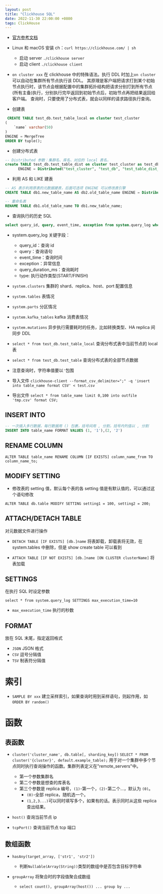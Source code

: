 ```yaml
---
layout: post
title: "Clickhouse SQL"
date: 2022-11-30 22:00:00 +0800
tags: ClickHouse
---
```


- [官方参考文档](https://clickhouse.com/docs/en/sql-reference)

- Linux 和 macOS 安装 ch：`curl https://clickhouse.com/ | sh`

  - 启动 server `./clickhouse server`
  - 启动 client `./clickhouse client`

- `on cluster xxx`
  在 clickhouse 中的特殊语法。执行 DDL 时加上`on cluster`可以自动在集群所有节点执行该 DDL。
  其原理是客户端把请求打到某个初始节点执行时，该节点会根据配置中的集群拓扑结构把请求分别打到所有节点(所有主备)执行，分别执行完毕返回到初始节点后，初始节点再把结果返回给客户端。
  查询时，只要使用了分布式表，就会以同样的请求路径执行查询。

- 创建表

```SQL
 CREATE TABLE test_db.test_table_local on cluster test_cluster
(
    `name` varchar(50)
)
ENGINE = MergeTree
ORDER BY tuple();
```

- 创建分布式表

```SQL
-- Distributed 参数：集群名、库名、对应的 local 表名，
create TABLE test_db.test_table_dist on cluster test_cluster as test_db.test_table_local
      ENGINE = Distributed("test_cluster", "test_db", "test_table_dist_local", rand());
```

- 利用 AS 和 LIKE 建表

```SQL
-- AS 表示利用原表的元数据建表，后面可选项 ENGINE 可以修改表引擎
CREATE TABLE db1.new_table_name AS db2.old_table_name ENGINE = Distributed("test_cluster", "test_db", "test_table_dist", rand());
```

```SQL
-- 重命名表
RENAME TABLE db1.old_table_name TO db1.new_table_name;
```

- 查询执行的历史 SQL

```SQL
select query_id, query, event_time, exception from system.query_log where query like '%test_table%' order by event_time desc limit 20;
```

- system.query_log 关键字段：

  - query_id：查询 id
  - query：查询语句
  - event_time：查询时间
  - exception：异常信息
  - query_duration_ms：查询耗时
  - type: 执行动作类型(START/FINISH)

- `system.clusters`
  集群的 shard、replica、host、port 配置信息

- `system.tables`
  表情况

- `system.parts`
  分区情况

- `system.kafka_tables`
  kafka 消费表情况

- `system.mutations`
  异步执行需要耗时的任务，比如转换类型、HA replica 间同步 DDL

- `select * from test_db.test_table_local`
  查询分布式表中当前节点的 local 表

- `select * from test_db.test_table`
  查询分布式表的全部节点数据

- 注意查询时，字符串值要以`'`包围

- 导入文件
  `clickhouse-client --format_csv_delimiter=";" -q 'insert into table_name format CSV' < test.csv`

- 导出文件
  `select * from table_name limit 0,100 into outfile 'tmp.csv' format CSV;`

## INSERT INTO

```SQL
-- 一次插入多行数据，每行数据用 () 包裹，括号间用 , 分割，括号内列值以 , 分割
INSERT INTO table_name FORMAT VALUES (1, '1'),(2, '2')
```

## RENAME COLUMN

`ALTER TABLE table_name RENAME COLUMN [IF EXISTS] column_name_from TO column_name_to;`

## MODIFY SETTING

- 修改表的 setting 值，默认每个表的各 setting 值是有默认值的，可以通过这个语句修改

`ALTER TABLE db.table MODIFY SETTING setting1 = 100, setting2 = 200;`

## ATTACH/DETACH TABLE

对元数据文件进行操作

- `DETACH TABLE [IF EXISTS] [db.]name`
  将表卸载，卸载表将无效，在 system.tables 中删除，但是 show create table 可以看到

- `ATTACH TABLE [IF NOT EXISTS] [db.]name [ON CLUSTER clusterName]`
  将表加载

## SETTINGS

在执行 SQL 时设定参数

`select * from system.query_log SETTINGS max_execution_time=10`

- `max_execution_time` 执行的秒数

## FORMAT

放在 SQL 末尾，指定返回格式

- `JSON`
  JSON 格式
- `CSV`
  逗号分隔值
- `TSV`
  制表符分隔值

# 索引

- `SAMPLE BY xxx`
  建立采样索引，如果查询时用到采样语句，则起作用，如`ORDER BY random()`

# 函数

## 表函数

- `cluster('cluster_name', db.table[, sharding_key])`
  `SELECT * FROM cluster('{cluster}', default.example_table);`
  用于对一个集群中多个节点同时执行查询操作的函数。集群列表定义在"remote_servers"中。

  - 第一个参数集群名
  - 第二个参数是想查的库表名
  - 第三个参数是 replica 编号，`(1)`-第一个，`(2)`-第二个...，默认为 `(0)`。
    - `(0)`-全部 replica，随机选一个。
    - `(1,2,3...)`可以同时填写多个，如果有的话。表示同时从这些 replica 查出结果。

- `host()`
  查询当前节点 ip
- `tcpPort()`
  查询当前节点 tcp 端口

## 数组函数

- `hasAny(target_array, ['str1', 'str2'])`

  - 判断`Nullable(Array(String))`类型的数组中是否包含目标字符串

- `groupArray` 将聚合时的字段值聚合成数组
  - `select count(), groupArray(host()) ... group by ...`
